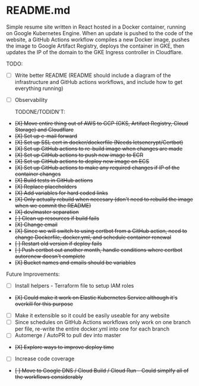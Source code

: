 # README.md
Simple resume site written in React hosted in a Docker container, running on Google Kubernetes Engine. 
When an update is pushed to the code of the website, a GitHub Actions workflow compiles a new Docker image,
pushes the image to Google Artifact Registry, deploys the container in GKE, then updates 
the IP of the domain to the GKE Ingress controller in Cloudflare. 

  TODO:
- [ ] Write better README (README should include a diagram of the infrastructure and GitHub actions workflows, and include how to get everything running)
- [ ] Observability

  TODONE/TODIDN'T:
- ~~[X] Move entire thing out of AWS to GCP (GKS, Artifact Registry, Cloud Storage) and Cloudflare~~
- ~~[X] Set up e-mail forward~~
- ~~[X] Set up SSL cert in docker/dockerfile (Needs letsencrypt/Certbot)~~
- ~~[X] Set up GitHub actions to re-build image when changes are made~~
- ~~[X] Set up GitHub actions to push new image to ECR~~
- ~~[X] Set up GitHub actions to deploy new image on ECS~~
- ~~[X] Set up GitHub actions to make any required changes if IP of the container changes~~
- ~~[X] Build tests in GitHub actions~~
- ~~[X] Replace placeholders~~
- ~~[X] Add variables for hard coded links~~
- ~~[X] Only actually rebuild when necesary (don't need to rebuild the image when we commit the README)~~
- ~~[X] dev/master separation~~
- ~~[ ] Clean up resources if build fails~~
- ~~[X] Change email~~
- ~~[X] Since we will switch to using certbot from a GitHub action, need to change Dockerfile, docker.yml, and schedule container renewal~~
- ~~[ ] Restart old version if deploy fails~~
- ~~[ ] Push certbot out another month, handle conditions where certbot autorenew doesn't complete~~
- ~~[X] Bucket names and emails should be variables~~



 Future Improvements:
 - [ ] Install helpers - Terraform file to setup IAM roles
 - ~~[X] Could make it work on Elastic Kubernetes Service although it's overkill for this purpose~~
 - [ ] Make it extensible so it could be easily useable for any website
 - [ ] Since schedules on GitHub Actions workflows only work on one branch per file, re-write the entire docker.yml into one for each branch
 - [ ] Automerge / AutoPR to pull dev into master
 - ~~[X] Explore ways to improve deploy time~~
 - [ ] Increase code coverage 
 - ~~[ ] Move to Google DNS / Cloud Build / Cloud Run - Could simplfy all of the workflows considerably~~